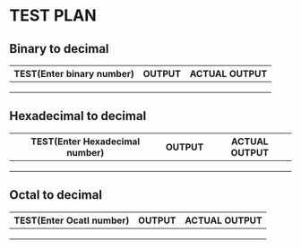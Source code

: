 # TEST PLAN
## Binary to decimal
 | TEST(Enter binary number)         |      OUTPUT     |    ACTUAL OUTPUT  |
 |-----------------------------------|-----------------|-------------------|
 |                                   |                 |                   |
 |                                   |                 |                   |
 |                                   |                 |                   |
 
 ## Hexadecimal to decimal
 | TEST(Enter Hexadecimal number)    |      OUTPUT     |    ACTUAL OUTPUT  |
 |-----------------------------------|-----------------|-------------------|
 |                                   |                 |                   |
 |                                   |                 |                   |
 |                                   |                 |                   |

 ## Octal to decimal
 | TEST(Enter Ocatl number)          |      OUTPUT     |    ACTUAL OUTPUT  |
 |-----------------------------------|-----------------|-------------------|
 |                                   |                 |                   |
 |                                   |                 |                   |
 |                                   |                 |                   |
